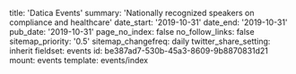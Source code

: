 title: 'Datica Events'
summary: 'Nationally recognized speakers on compliance and healthcare'
date_start: '2019-10-31'
date_end: '2019-10-31'
pub_date: '2019-10-31'
page_no_index: false
no_follow_links: false
sitemap_priority: '0.5'
sitemap_changefreq: daily
twitter_share_setting: inherit
fieldset: events
id: be387ad7-530b-45a3-8609-9b8870831d21
mount: events
template: events/index